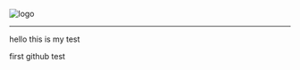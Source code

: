 ![logo](https://github.com/user-attachments/assets/e4ba6686-338d-4226-a7a9-6b10169152ef)
<hr>
hello this is my test



first github test
